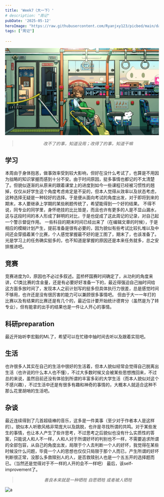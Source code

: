 ```yaml
---
title: 'Week7（大一下）'
# description: "周记"
pubDate: '2025-05-12'    
heroImage: "https://raw.githubusercontent.com/Ryanjxy123/picbed/main/data20250429015740174586306070437.jpg"
tags: ["周记"]

---
```


![a](https://raw.githubusercontent.com/Ryanjxy123/picbed/main/data20250429015740174586306070437.jpg)

<blockquote style="text-align: center;">
    <p ><em>改不了的事，知道没用；改得了的事，知道干嘛</em></p>
</blockquote>

## 学习
本周由于身体抱恙，做事效率受到较大影响，但好在没什么考试了，也算是不用因为拙略的知识掌握而感到十分不安。由于时间原因，挺多事情也都记的不太清楚了。但貌似逐渐的从原来的跟着课堂上的进度到如今一些课程已经被习惯性的翘掉，仅仅从好学生这个角度考虑肯定是不妥的，但本人觉得从效率以及状态考虑，这种选择无疑是一种较好的选择。于是便从面向考试的角度出发，对于即将到来的期末，本人要继承上学期的某些刷题传统了，希望能得到一个好的结果。
不得不说，同专业的同学里，身怀绝技的比比皆是，而且也许有更多的人是不显山漏水，这与这段时间的本人形成了鲜明的对比，于是也促成了这此周记的记录，对自己起一个警示督促作用。
一些科目的期末时间已经出来了（在编辑文章的时候），于是相应的模糊计划产生，提前准备是很有必要的，因为貌似有些考试比较扎堆以及中间还会穿插着某个比赛，个人感觉掌握最不好的是工图了，期末了，也该准备了。
光是学习上的任务确实挺多的，也不知道是掌握的原因还是本来任务就多，总之安排推进吧。

## 竞赛
竞赛进度为0，原因也不必过多叙述。蓝桥杯国赛时间确定了，从功利的角度来讲，C1类比赛的含金量，还是有必要好好准备一下的，最近得强迫自己抽时间给这方面多放时间了，发现本人之前计划写的挺多但具体执行力很差，总是感觉时间不够用，也许还是没有很厉害的能力可以兼顾很多事情吧。
但由于大一一年打的比赛以及有结果的比赛还是有几个的，最近估计要开始统计德育分（虽然是为了转专业），但有能拿的出手的结果也是一件让人开心的事情。

## 科研preparation
最近开始听李宏毅的ML了，希望可以在忙碌中抽时间去听以及跟着实现吧。

## 生活
也许很多人其实在自己的生活中很好的生活着，但本人貌似经常会觉得自己脱离出生活（也许说的什么本人也不懂），不过大多数时候又会被某些思想拽回来，不过总的来说，虽然目前还没有体验到所谓的丰富多彩的大学生活（而本人貌似对这个不感兴趣），不过生活中还是有很多有趣和神奇的事情的，大概本人就适合这种不那么花里胡哨的生活吧。

## 杂谈
最近连续得到了几首超级棒的音乐，这多是一件美事（至少对于作者本人是这样的）。貌似本人听歌风格非常庞大以及跳脱，也许是寻找所谓的共鸣。对于某些发生的事情，也让本人产生了些许思考，不过思考之后貌似也没有什么实质性的答案，只能说人和人不一样，人和人对于所谓好坏的判别也不一样，不需要追求所谓的全部包容，从自己的角度出发，局限于个人去判断一个人的好坏，我觉得在某些时候没什么问题，毕竟一个人的思想也仅仅只局限于那个人而已，产生所谓的好坏判断很正常，没那么多救赎别人的人，是否救赎别人也是一个五五开的选择题而已。（当然还是觉得对于不一样的人开的会不一样吧）
最后，该self-improvement了。

<blockquote style="text-align: center;">
    <p ><em>善良本来就是一种牺牲 自愿牺牲 或者被人牺牲</em></p>
</blockquote>

![a](/week7(2)_12.jpg)